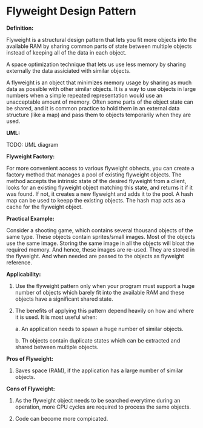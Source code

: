 # Flyweight Design Pattern

**Definition:**

Flyweight is a structural design pattern that lets you fit more objects into
the available RAM by sharing common parts of state between multiple objects
instead of keeping all of the data in each object.

A space optimization technique that lets us use less memory by sharing externally
the data assiciated with similar objects.

A flyweight is an object that minimizes memory usage by sharing as much data
as possible with other similar objects. It is a way to use objects in large
numbers when a simple repeated representation would use an unacceptable 
amount of memory. Often some parts of the object state can be shared, and
it is common practice to hold them in an external data structure (like a map)
and pass them to objects temporarily when they are used.

**UML:**

TODO: UML diagram

**Flyweight Factory:**

For more convenient access to various flyweight obhects, you can create a
factory method that manages a pool of existing flyweight objects. The method
accepts the intrinsic state of the desired flyweight from a client, looks
for an existing flyweight object matching this state, and returns it if it
was found. If not, it creates a new flyweight and adds it to the pool. A hash map
can be used to keepp the existing objects. The hash map acts as a cache for
the flyweight object.

**Practical Example:**

Consider a shooting game, which contains several thousand objects of the same
type. These objects contain sprites/small images. Most of the objects use
the same image. Storing the same image in all the objects will bloat the 
required memory. And hence, these images are re-used. They are stored in the
flyweight. And when needed are passed to the objects as flyweight reference.

**Applicability:**

1. Use the flyweight pattern only when your program must support a huge
number of objects which barely fit into the available RAM and these objects
have a significant shared state.
2. The benefits of applying this pattern depend heavily on how and where it
is used. It is most useful when:

    a. An application needs to spawn a huge number of similar objects.
    
    b. Th objects contain duplicate states which can be extracted and shared
     between multiple objects.
     

**Pros of Flyweight:**

1.  Saves space (RAM), if the application has a large number of similar objects.

**Cons of Flyweight:**

1. As the flyweight object needs to be searched everytime during an operation,
more CPU cycles are required to process the same objects.

2. Code can become more compicated.
